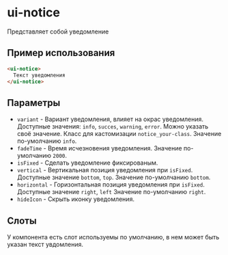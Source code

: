 # ui-notice
  Представляет собой уведомление

## Пример использования
```html
<ui-notice>
  Текст уведомления
</ui-notice>
```

## Параметры

* `variant` - Вариант уведомления, влияет на окрас уведомления. Доступные значения: `info`, `succes`, `warning`, `error`. Можно указать своё значение. Класс для кастомизации `notice_your-class`. Значение по-умолчанию `info`.
* `fadeTime` - Время исчезновения уведомления. Значение по-умолчанию `2000`.
* `isFixed` - Сделать уведомление фиксированым.
* `vertical` - Вертикальная позиция уведомления при `isFixed`.  Доступные значение `bottom`, `top`. Значение по-умолчанию `bottom`.
* `horizontal` - Горизонтальная позиция уведомления при `isFixed`.  Доступные значение `right`, `left` Значение по-умолчанию `right`.
* `hideIcon` - Скрыть иконку уведомления.

## Слоты
  У компонента есть слот используемы по умолчанию, в нем может быть указан текст увдомления.